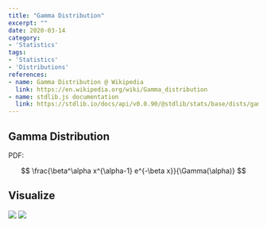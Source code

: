 ```yaml
---
title: "Gamma Distribution"
excerpt: ""
date: 2020-03-14
category:
- 'Statistics'
tags:
- 'Statistics'
- 'Distributions'
references:
- name: Gamma Distribution @ Wikipedia
  link: https://en.wikipedia.org/wiki/Gamma_distribution
- name: stdlib.js documentation
  link: https://stdlib.io/docs/api/v0.0.90/@stdlib/stats/base/dists/gamma
---
```


## Gamma Distribution


PDF:

$$
\frac{\beta^\alpha x^{\alpha-1} e^{-\beta x}}{\Gamma(\alpha)}
$$


## Visualize

![](../assets/gamma/gamma-1.png)
![](../assets/gamma/gamma-2.png)